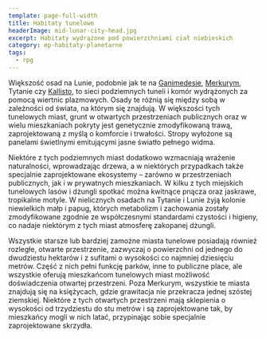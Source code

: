 ```yaml
---
template: page-full-width
title: Habitaty tunelowe
headerImage: mid-lunar-city-head.jpg
excerpt: Habitaty wydrążone pod powierzchniami ciał niebieskich
category: ep-habitaty-planetarne
tags: 
  - rpg
---
```

Większość osad na Lunie, podobnie jak te na [Ganimedesie](#), [Merkurym](#), Tytanie czy [Kallisto](#), to sieci podziemnych tuneli i komór wydrążonych za pomocą wiertnic plazmowych. Osady te różnią się między sobą w zależności od świata, na którym się znajdują. W większości tych tunelowych miast, grunt w otwartych przestrzeniach publicznych oraz w wielu mieszkaniach pokryty jest genetycznie zmodyfikowaną trawą, zaprojektowaną z myślą o komforcie i trwałości. Stropy wyłożone są panelami świetlnymi emitującymi jasne światło pełnego widma.

Niektóre z tych podziemnych miast dodatkowo wzmacniają wrażenie naturalności, wprowadzając drzewa, a w niektórych przypadkach także specjalnie zaprojektowane ekosystemy – zarówno w przestrzeniach publicznych, jak i w prywatnych mieszkaniach. W kilku z tych miejskich tunelowych lasów i dżungli spotkać można kwitnące pnącza oraz jaskrawe, tropikalne motyle. W nielicznych osadach na Tytanie i Lunie żyją kolonie niewielkich małp i papug, których metabolizm i zachowania zostały zmodyfikowane zgodnie ze współczesnymi standardami czystości i higieny, co nadaje niektórym z tych miast atmosferę zakopanej dżungli.

Wszystkie starsze lub bardziej zamożne miasta tunelowe posiadają również rozległe, otwarte przestrzenie, zazwyczaj o powierzchni od jednego do dwudziestu hektarów i z sufitami o wysokości co najmniej dziesięciu metrów. Część z nich pełni funkcję parków, inne to publiczne place, ale wszystkie oferują mieszkańcom tunelowych miast możliwość doświadczenia otwartej przestrzeni. Poza Merkurym, wszystkie te miasta znajdują się na księżycach, gdzie grawitacja nie przekracza jednej szóstej ziemskiej. Niektóre z tych otwartych przestrzeni mają sklepienia o wysokości od trzydziestu do stu metrów i są zaprojektowane tak, by mieszkańcy mogli w nich latać, przypinając sobie specjalnie zaprojektowane skrzydła.
